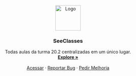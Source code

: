 

<!-- PROJECT LOGO -->
<br />
<p align="center">
  <a href="https://github.com/othneildrew/Best-README-Template">
    <img src="images/logo.png" alt="Logo" width="80" height="80">
  </a>

  <h3 align="center">SeeClasses</h3>

  <p align="center">
    Todas aulas da turma 20.2 centralizadas em um único lugar.
    <br />
    <a href="https://google.com"><strong>Explore »</strong></a>
    <br />
    <br />
    <a href="">Acessar</a>
    ·
    <a href="https://issues.com">Reportar Bug</a>
    ·
    <a href="https://issues.com">Pedir Melhoria</a>
  </p>
</p>


